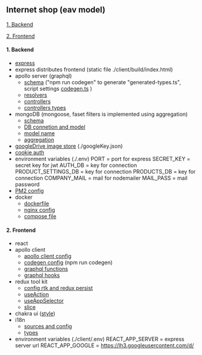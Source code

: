 ## Internet shop (eav model)

[1. Backend](#1)

[2. Frontend](#2)

<a id="1"></a>

#### 1. Backend

- [express](./src/index.ts)
- express distributes frontend (static file ./client/build/index.html)
- apollo server (graphql)
  - [schema](./src/graphql/schema/) ("npm run codegen" to generate "generated-types.ts", script settings [codegen.ts](./codegen.ts) )
  - [resolvers](./src/graphql/resolvers/)
  - [controllers](./src/controllers/)
  - [controllers types](./src/types/controllers/)
- mongoDB (mongoose, faset filters is implemented using aggregation)
  - [schema](./src/mongoDB/schema/)
  - [DB connetion and model](./src/mongoDB/model/)
  - [model name](./src/types/model.ts)
  - [aggregation](./src/mongoDB/aggregation/)
- [googleDrive image store](./src/utils/googleDrive.ts) (./googleKey.json)
- [cookie auth](./src/controllers/auth/user.ts)
- environment variables (./.env)
  PORT = port for express
  SECRET_KEY = secret key for jwt
  AUTH_DB = key for connection
  PRODUCT_SETTINGS_DB = key for connection
  PRODUCTS_DB = key for connection
  COMPANY_MAIL = mail for nodemailer
  MAIL_PASS = mail password
- [PM2 config](./ecosystem.config.js)
- docker
  - [dockerfile](./docker/Dockerfile)
  - [nginx config](./docker/nginx/shop.conf)
  - [compose file](./compose.yaml)

<a id="2"></a>

#### 2. Frontend

- react
- apollo client
  - [apollo client config](./client/src/apolloClent.ts)
  - [codegen config](./client/codegen.ts) (npm run codegen)
  - [graphql functions](./client/src/graphQL/)
  - [graphql hooks](./client/src/graphQL/hooks/)
- redux tool kit
  - [config rtk and redux persist](./client/src/storage/index.ts)
  - [useAction](./client/src/hooks/useAction.ts)
  - [useAppSelector](./client/src/hooks/useAppSelector.ts)
  - [slice](./client/src/storage/slice/)
- chakra ui ([style](./client/src/styles/))
- i18n
  - [sources and config](./client/src/i18n/)
  - [types](./client/src/types/i18n/)
- environment variables (./client/.env)
  REACT_APP_SERVER = express server url
  REACT_APP_GOOGLE = https://lh3.googleusercontent.com/d/
